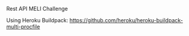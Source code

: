 Rest API MELI Challenge

Using Heroku Buildpack:
https://github.com/heroku/heroku-buildpack-multi-procfile
